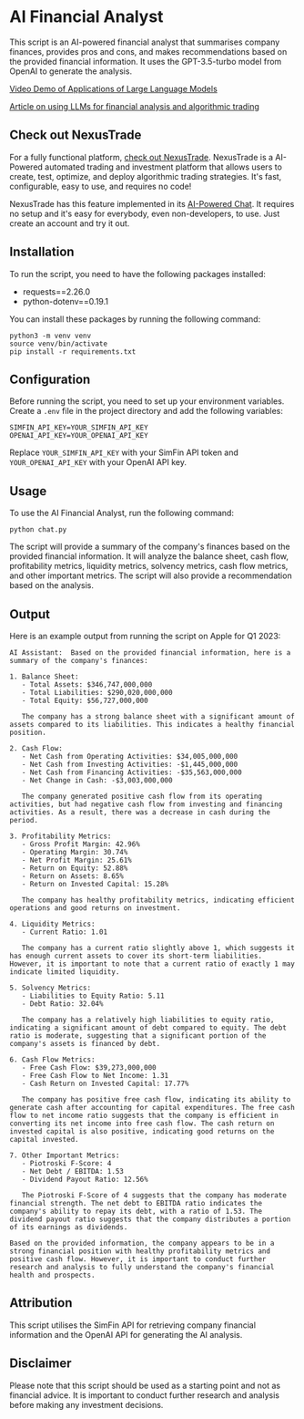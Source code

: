 # AI Financial Analyst

This script is an AI-powered financial analyst that summarises company finances, provides pros and cons, and makes recommendations based on the provided financial information. It uses the GPT-3.5-turbo model from OpenAI to generate the analysis.

[Video Demo of Applications of Large Language Models](https://nexustrade-prod.nyc3.cdn.digitaloceanspaces.com/NexusTradeDemo.mp4)

[Article on using LLMs for financial analysis and algorithmic trading](https://medium.com/p/146d67c52cdb)

## Check out NexusTrade

For a fully functional platform, [check out NexusTrade](https://nexustrade.io/). NexusTrade is a AI-Powered automated trading and investment platform that allows users to create, test, optimize, and deploy algorithmic trading strategies. It's fast, configurable, easy to use, and requires no code!

NexusTrade has this feature implemented in its [AI-Powered Chat](https://nexustrade.io/chat). It requires no setup and it's easy for everybody, even non-developers, to use. Just create an account and try it out.

## Installation

To run the script, you need to have the following packages installed:

- requests==2.26.0
- python-dotenv==0.19.1

You can install these packages by running the following command:

```
python3 -m venv venv
source venv/bin/activate
pip install -r requirements.txt
```

## Configuration

Before running the script, you need to set up your environment variables. Create a `.env` file in the project directory and add the following variables:

```
SIMFIN_API_KEY=YOUR_SIMFIN_API_KEY
OPENAI_API_KEY=YOUR_OPENAI_API_KEY
```

Replace `YOUR_SIMFIN_API_KEY` with your SimFin API token and `YOUR_OPENAI_API_KEY` with your OpenAI API key.

## Usage

To use the AI Financial Analyst, run the following command:

```
python chat.py
```

The script will provide a summary of the company's finances based on the provided financial information. It will analyze the balance sheet, cash flow, profitability metrics, liquidity metrics, solvency metrics, cash flow metrics, and other important metrics. The script will also provide a recommendation based on the analysis.

## Output

Here is an example output from running the script on Apple for Q1 2023:

```
AI Assistant:  Based on the provided financial information, here is a summary of the company's finances:

1. Balance Sheet:
   - Total Assets: $346,747,000,000
   - Total Liabilities: $290,020,000,000
   - Total Equity: $56,727,000,000

   The company has a strong balance sheet with a significant amount of assets compared to its liabilities. This indicates a healthy financial position.

2. Cash Flow:
   - Net Cash from Operating Activities: $34,005,000,000
   - Net Cash from Investing Activities: -$1,445,000,000
   - Net Cash from Financing Activities: -$35,563,000,000
   - Net Change in Cash: -$3,003,000,000

   The company generated positive cash flow from its operating activities, but had negative cash flow from investing and financing activities. As a result, there was a decrease in cash during the period.

3. Profitability Metrics:
   - Gross Profit Margin: 42.96%
   - Operating Margin: 30.74%
   - Net Profit Margin: 25.61%
   - Return on Equity: 52.88%
   - Return on Assets: 8.65%
   - Return on Invested Capital: 15.28%

   The company has healthy profitability metrics, indicating efficient operations and good returns on investment.

4. Liquidity Metrics:
   - Current Ratio: 1.01

   The company has a current ratio slightly above 1, which suggests it has enough current assets to cover its short-term liabilities. However, it is important to note that a current ratio of exactly 1 may indicate limited liquidity.

5. Solvency Metrics:
   - Liabilities to Equity Ratio: 5.11
   - Debt Ratio: 32.04%

   The company has a relatively high liabilities to equity ratio, indicating a significant amount of debt compared to equity. The debt ratio is moderate, suggesting that a significant portion of the company's assets is financed by debt.

6. Cash Flow Metrics:
   - Free Cash Flow: $39,273,000,000
   - Free Cash Flow to Net Income: 1.31
   - Cash Return on Invested Capital: 17.77%

   The company has positive free cash flow, indicating its ability to generate cash after accounting for capital expenditures. The free cash flow to net income ratio suggests that the company is efficient in converting its net income into free cash flow. The cash return on invested capital is also positive, indicating good returns on the capital invested.

7. Other Important Metrics:
   - Piotroski F-Score: 4
   - Net Debt / EBITDA: 1.53
   - Dividend Payout Ratio: 12.56%

   The Piotroski F-Score of 4 suggests that the company has moderate financial strength. The net debt to EBITDA ratio indicates the company's ability to repay its debt, with a ratio of 1.53. The dividend payout ratio suggests that the company distributes a portion of its earnings as dividends.

Based on the provided information, the company appears to be in a strong financial position with healthy profitability metrics and positive cash flow. However, it is important to conduct further research and analysis to fully understand the company's financial health and prospects.
```

## Attribution

This script utilises the SimFin API for retrieving company financial information and the OpenAI API for generating the AI analysis.

## Disclaimer

Please note that this script should be used as a starting point and not as financial advice. It is important to conduct further research and analysis before making any investment decisions.
